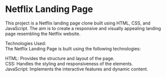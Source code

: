 # Netflix Landing Page

This project is a Netflix landing page clone built using HTML, CSS, and JavaScript. The aim is to create a responsive and visually appealing landing page resembling the Netflix website.

Technologies Used: <br>
The Netflix Landing Page is built using the following technologies:

HTML: Provides the structure and layout of the page. <br>
CSS: Handles the styling and responsiveness of the elements. <br> 
JavaScript: Implements the interactive features and dynamic content.
